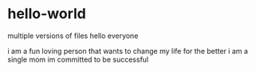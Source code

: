 # hello-world
multiple versions of files
hello everyone

i am a fun loving person that wants to change my life for the better
i am a single mom
im committed to be successful 
